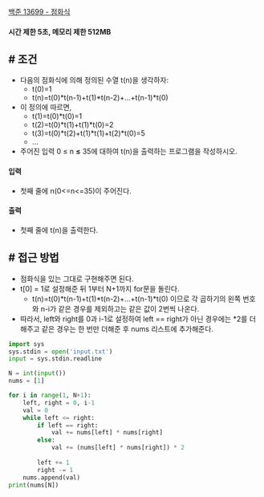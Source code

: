 
[백준 13699 - 점화식](https://www.acmicpc.net/problem/13699)

#### **시간 제한 5초, 메모리 제한 512MB**

## **# 조건**

- 다음의 점화식에 의해 정의된 수열 t(n)을 생각하자:
	- t(0)=1
	- t(n)=t(0)*t(n-1)+t(1)*t(n-2)+...+t(n-1)*t(0)
- 이 정의에 따르면,
	- t(1)=t(0)*t(0)=1
	- t(2)=t(0)*t(1)+t(1)*t(0)=2
	- t(3)=t(0)*t(2)+t(1)*t(1)+t(2)*t(0)=5
	- ...
- 주어진 입력 0 ≤ n **≤** 35에 대하여 t(n)을 출력하는 프로그램을 작성하시오.

#### **입력**
- 첫째 줄에 n(0<=n<=35)이 주어진다.

#### **출력**
- 첫째 줄에 t(n)을 출력한다.

## **# 접근 방법**

- 점화식을 있는 그대로 구현해주면 된다.
- t[0] = 1로 설정해준 뒤 1부터 N+1까지 for문을 돌린다.
	- t(n)=t(0)*t(n-1)+t(1)*t(n-2)+...+t(n-1)*t(0) 이므로 각 곱하기의 왼쪽 번호와 n-i가 같은 경우를 제외하고는 같은 값이 2번씩 나온다.
- 따라서, left와 right를 0과 i-1로 설정하여 left == right가 아닌 경우에는 *2를 더해주고 같은 경우는 한 번만 더해준 후 nums 리스트에 추가해준다.

```python
import sys
sys.stdin = open('input.txt')
input = sys.stdin.readline

N = int(input())
nums = [1]

for i in range(1, N+1):
    left, right = 0, i-1
    val = 0
    while left <= right:
        if left == right:
            val += nums[left] * nums[right]
        else:
            val += (nums[left] * nums[right]) * 2
        
        left += 1
        right -= 1
    nums.append(val)
print(nums[N])
```